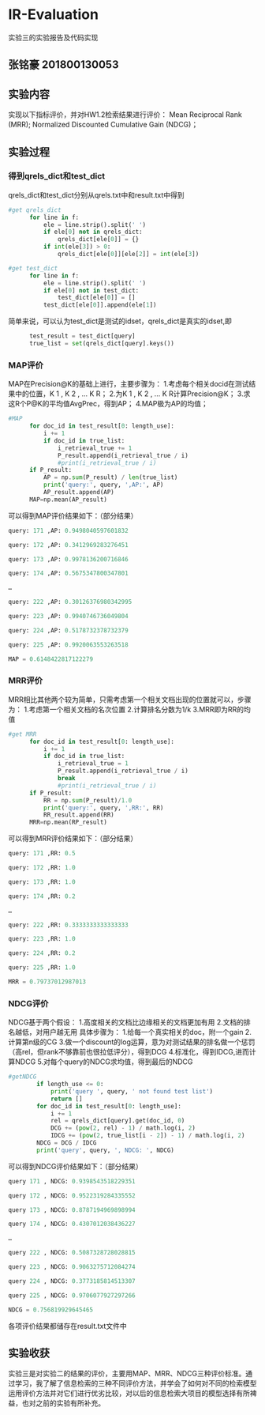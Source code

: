 # IR-Evaluation
实验三的实验报告及代码实现
## 张铭豪 201800130053
## 实验内容
实现以下指标评价，并对HW1.2检索结果进行评价：
Mean Reciprocal Rank (MRR);
Normalized Discounted Cumulative Gain (NDCG)；
## 实验过程
### 得到qrels_dict和test_dict
qrels_dict和test_dict分别从qrels.txt中和result.txt中得到
```python
#get qrels_dict
      for line in f:
          ele = line.strip().split(' ')
          if ele[0] not in qrels_dict:
              qrels_dict[ele[0]] = {}
          if int(ele[3]) > 0:
              qrels_dict[ele[0]][ele[2]] = int(ele[3])
```
```python
#get test_dict
      for line in f:
          ele = line.strip().split(' ')
          if ele[0] not in test_dict:
              test_dict[ele[0]] = []
          test_dict[ele[0]].append(ele[1])
```
简单来说，可以认为test_dict是测试的idset，qrels_dict是真实的idset,即
```python
      test_result = test_dict[query]
      true_list = set(qrels_dict[query].keys())
```
### MAP评价
MAP在Precision@K的基础上进行，主要步骤为：
1.考虑每个相关docid在测试结果中的位置，K 1 , K 2 , … K R；
2.为K 1 , K 2 , … K R计算Precision@K；
3.求这R个P@K的平均值AvgPrec，得到AP；
4.MAP极为AP的均值；
```python
#MAP
      for doc_id in test_result[0: length_use]:
          i += 1
          if doc_id in true_list:
              i_retrieval_true += 1
              P_result.append(i_retrieval_true / i)
              #print(i_retrieval_true / i)
      if P_result:
          AP = np.sum(P_result) / len(true_list)
          print('query:', query, ',AP:', AP)
          AP_result.append(AP)
      MAP=np.mean(AP_result)
```
可以得到MAP评价结果如下：（部分结果）
```python
query: 171 ,AP: 0.9498040597601832

query: 172 ,AP: 0.3412969283276451

query: 173 ,AP: 0.9978136200716846

query: 174 ,AP: 0.5675347800347801

…

query: 222 ,AP: 0.30126376980342995

query: 223 ,AP: 0.9940746736049804

query: 224 ,AP: 0.5178732378732379

query: 225 ,AP: 0.9920063553263518

MAP = 0.6148422817122279
```
### MRR评价
MRR相比其他两个较为简单，只需考虑第一个相关文档出现的位置就可以，步骤为：
1.考虑第一个相关文档的名次位置
2.计算排名分数为1/k
3.MRR即为RR的均值
```python
#get MRR
      for doc_id in test_result[0: length_use]:
          i += 1
          if doc_id in true_list:
              i_retrieval_true = 1
              P_result.append(i_retrieval_true / i)
              break
              #print(i_retrieval_true / i)
      if P_result:
          RR = np.sum(P_result)/1.0
          print('query:', query, ',RR:', RR)
          RR_result.append(RR)
      MRR=np.mean(RP_result)
```
可以得到MRR评价结果如下：（部分结果）
```python
query: 171 ,RR: 0.5

query: 172 ,RR: 1.0

query: 173 ,RR: 1.0

query: 174 ,RR: 0.2

…

query: 222 ,RR: 0.3333333333333333

query: 223 ,RR: 1.0

query: 224 ,RR: 0.2

query: 225 ,RR: 1.0

MRR = 0.79737012987013
```
### NDCG评价
NDCG基于两个假设：
1.高度相关的文档比边缘相关的文档更加有用
2.文档的排名越低，对用户越无用
具体步骤为：
1.给每一个真实相关的doc，附一个gain
2.计算第n级的CG
3.做一个discount的log运算，意为对测试结果的排名做一个惩罚（高rel，但rank不够靠前也很拉低评分），得到DCG
4.标准化，得到IDCG,进而计算NDCG
5.对每个query的NDCG求均值，得到最后的NDCG
```python
#getNDCG
        if length_use <= 0:
            print('query ', query, ' not found test list')
            return []
        for doc_id in test_result[0: length_use]:
            i += 1
            rel = qrels_dict[query].get(doc_id, 0)
            DCG += (pow(2, rel) - 1) / math.log(i, 2)
            IDCG += (pow(2, true_list[i - 2]) - 1) / math.log(i, 2)
        NDCG = DCG / IDCG
        print('query', query, ', NDCG: ', NDCG)

```
可以得到NDCG评价结果如下：（部分结果）
```python
query 171 , NDCG: 0.9398543518229351

query 172 , NDCG: 0.9522319284335552

query 173 , NDCG: 0.8787194969898994

query 174 , NDCG: 0.4307012038436227

…

query 222 , NDCG: 0.5087328728028815

query 223 , NDCG: 0.9063275712084274

query 224 , NDCG: 0.3773185814513307

query 225 , NDCG: 0.9706077927297266

NDCG = 0.756819929645465
```

各项评价结果都储存在result.txt文件中
## 实验收获
实验三是对实验二的结果的评价，主要用MAP、MRR、NDCG三种评价标准。通过学习，我了解了信息检索的三种不同评价方法，并学会了如何对不同的检索模型运用评价方法并对它们进行优劣比较，对以后的信息检索大项目的模型选择有所裨益，也对之前的实验有所补充。
